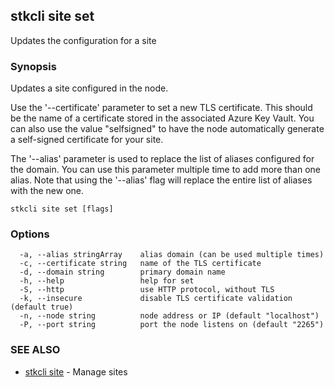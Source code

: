 ## stkcli site set

Updates the configuration for a site

### Synopsis

Updates a site configured in the node.

Use the '--certificate' parameter to set a new TLS certificate. This should be the name of a certificate stored in the associated Azure Key Vault. You can also use the value "selfsigned" to have the node automatically generate a self-signed certificate for your site.

The '--alias' parameter is used to replace the list of aliases configured for the domain. You can use this parameter multiple time to add more than one alias. Note that using the '--alias' flag will replace the entire list of aliases with the new one.


```
stkcli site set [flags]
```

### Options

```
  -a, --alias stringArray    alias domain (can be used multiple times)
  -c, --certificate string   name of the TLS certificate
  -d, --domain string        primary domain name
  -h, --help                 help for set
  -S, --http                 use HTTP protocol, without TLS
  -k, --insecure             disable TLS certificate validation (default true)
  -n, --node string          node address or IP (default "localhost")
  -P, --port string          port the node listens on (default "2265")
```

### SEE ALSO

* [stkcli site](stkcli_site.md)	 - Manage sites

